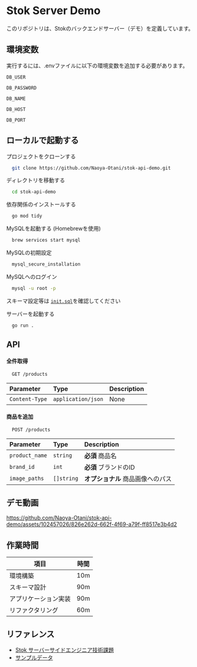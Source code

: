 
# Stok Server Demo

このリポジトリは、Stokのバックエンドサーバー（デモ）を定義しています。



## 環境変数

実行するには、.envファイルに以下の環境変数を追加する必要があります。

`DB_USER`

`DB_PASSWORD`

`DB_NAME`

`DB_HOST`

`DB_PORT`

## ローカルで起動する

プロジェクトをクローンする

```bash
  git clone https://github.com/Naoya-Otani/stok-api-demo.git
```

ディレクトリを移動する

```bash
  cd stok-api-demo
```

依存関係のインストールする

```bash
  go mod tidy
```

MySQLを起動する (Homebrewを使用)

```bash
  brew services start mysql
```

MySQLの初期設定

```bash
  mysql_secure_installation
```

MySQLへのログイン

```bash
  mysql -u root -p
```

スキーマ設定等は [`init.sql`](https://github.com/Naoya-Otani/stok-api-demo/blob/main/init.sql)を確認してください

サーバーを起動する

```bash
  go run .
```
## API

#### 全件取得

```http
  GET /products
```

| Parameter | Type     | Description                |
| :-------- | :------- | :------------------------- |
| `Content-Type` | `application/json` | None |

#### 商品を追加

```http
  POST /products
```

| Parameter | Type     | Description                       |
| :-------- | :------- | :-------------------------------- |
| `product_name`      | `string` | **必須** 商品名 |
| `brand_id`      | `int` | **必須** ブランドのID |
| `image_paths`      | `[]string` | **オプショナル** 商品画像へのパス |

## デモ動画

https://github.com/Naoya-Otani/stok-api-demo/assets/102457026/826e262d-662f-4f69-a79f-ff8517e3b4d2

## 作業時間

| 項目 | 時間 |
| --- | --- |
| 環境構築 | 10m |
| スキーマ設計 | 90m |
| アプリケーション実装 | 90m |
| リファクタリング | 60m |


## リファレンス

 - [Stok サーバーサイドエンジニア技術課題](https://franky-inc.notion.site/Stok-e7c86b932e364e0f838f4091437d1490)
 - [サンプルデータ](https://docs.google.com/spreadsheets/d/1g2LyTAW3BDACn8Btge_A0yi6LNSPD2c9p25VLbJO38Q/edit?usp=sharing)

